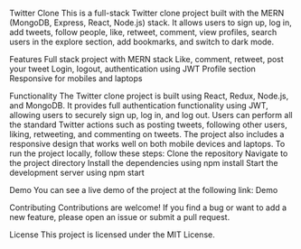 Twitter Clone
This is a full-stack Twitter clone project built with the MERN (MongoDB, Express, React, Node.js) stack. It allows users to sign up, log in, add tweets, follow people, like, retweet, comment, view profiles, search users in the explore section, add bookmarks, and switch to dark mode.

Features
Full stack project with MERN stack
Like, comment, retweet, post your tweet
Login, logout, authentication using JWT
Profile section
Responsive for mobiles and laptops

Functionality
The Twitter clone project is built using React, Redux, Node.js, and MongoDB. It provides full authentication functionality using JWT, allowing users to securely sign up, log in, and log out. Users can perform all the standard Twitter actions such as posting tweets, following other users, liking, retweeting, and commenting on tweets. The project also includes a responsive design that works well on both mobile devices and laptops.
To run the project locally, follow these steps:
Clone the repository
Navigate to the project directory
Install the dependencies using npm install
Start the development server using npm start

Demo
You can see a live demo of the project at the following link: Demo

Contributing
Contributions are welcome! If you find a bug or want to add a new feature, please open an issue or submit a pull request.

License
This project is licensed under the MIT License.
